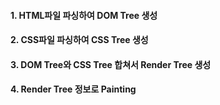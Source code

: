 #### 1. HTML파일 파싱하여 DOM Tree 생성
#### 2. CSS파일 파싱하여 CSS Tree 생성
#### 3. DOM Tree와 CSS Tree 합쳐서 Render Tree 생성
#### 4. Render Tree 정보로 Painting
